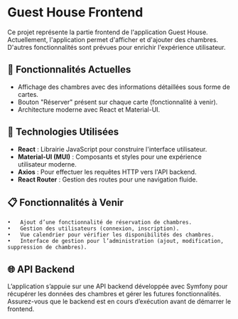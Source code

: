 # Guest House Frontend

Ce projet représente la partie frontend de l'application Guest House. Actuellement, l'application permet d'afficher et d'ajouter des chambres. D'autres fonctionnalités sont prévues pour enrichir l'expérience utilisateur.

## 🚀 Fonctionnalités Actuelles

- Affichage des chambres avec des informations détaillées sous forme de cartes.
- Bouton "Réserver" présent sur chaque carte (fonctionnalité à venir).
- Architecture moderne avec React et Material-UI.

## 🔧 Technologies Utilisées

- **React** : Librairie JavaScript pour construire l'interface utilisateur.
- **Material-UI (MUI)** : Composants et styles pour une expérience utilisateur moderne.
- **Axios** : Pour effectuer les requêtes HTTP vers l'API backend.
- **React Router** : Gestion des routes pour une navigation fluide.

## 📋 Fonctionnalités à Venir

	•	Ajout d’une fonctionnalité de réservation de chambres.
	•	Gestion des utilisateurs (connexion, inscription).
	•	Vue calendrier pour vérifier les disponibilités des chambres.
	•	Interface de gestion pour l’administration (ajout, modification, suppression de chambres).

## 🌐 API Backend

L’application s’appuie sur une API backend développée avec Symfony pour récupérer les données des chambres et gérer les futures fonctionnalités. Assurez-vous que le backend est en cours d’exécution avant de démarrer le frontend.

